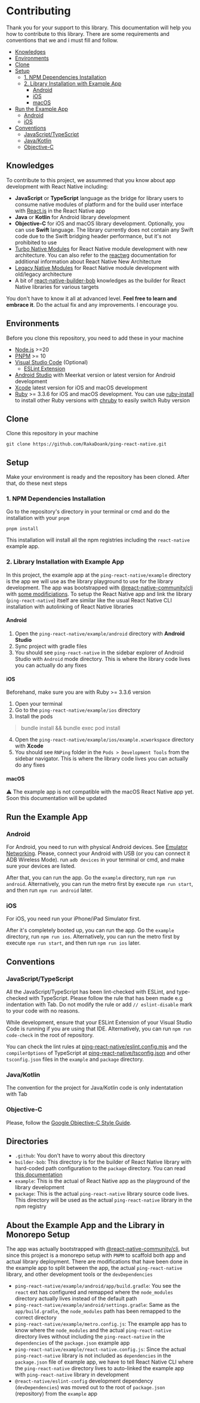 # Contributing
Thank you for your support to this library. This documentation will help you how to contribute to this library. There are some requirements and conventions that we and i must fill and follow.

- [Knowledges](#knowledges)
- [Environments](#environments)
- [Clone](#clone)
- [Setup](#setup)
  - [1. NPM Dependencies Installation](#1-npm-dependencies-installation)
  - [2. Library Installation with Example App](#2-library-installation-with-example-app)
    - [Android](#android)
    - [iOS](#ios)
    - [macOS](#macos)
- [Run the Example App](#run-the-example-app)
  - [Android](#android-1)
  - [iOS](#ios-1)
- [Conventions](#conventions)
  - [JavaScript/TypeScript](#javascripttypescript)
  - [Java/Kotlin](#javakotlin)
  - [Objective-C](#objective-c)

## Knowledges
To contribute to this project, we assummed that you know about app development with React Native including:
- **JavaScript** or **TypeScript** language as the bridge for library users to consume native modules of platform and for the build user interface with [React.js](https://react.dev) in the React Native app
- **Java** or **Kotlin** for Android library development
- **Objective-C** for iOS and macOS library development. Optionally, you can use **Swift** language. The library currently does not contain any Swift code due to the Swift bridging header performance, but it's not prohibited to use
- [Turbo Native Modules](https://reactnative.dev/docs/turbo-native-modules-introduction) for React Native module development with new architecture. You can also refer to the [reactwg](https://github.com/reactwg/react-native-new-architecture) documentation for additional information about React Native New Architecture
- [Legacy Native Modules](https://reactnative.dev/docs/legacy/native-modules-intro) for React Native module development with old/legacy architecture
- A bit of [react-native-builder-bob](https://callstack.github.io/react-native-builder-bob) knowledges as the builder for React Native libraries for various targets

You don't have to know it all at advanced level. **Feel free to learn and embrace it**. Do the actual fix and any improvements. I encourage you.

## Environments
Before you clone this repository, you need to add these in your machine
- [Node.js](https://nodejs.org) >=20
- [PNPM](https://pnpm.io) >= 10
- [Visual Studio Code](https://code.visualstudio.com) (Optional)
  - [ESLint Extension](https://marketplace.visualstudio.com/items?itemName=dbaeumer.vscode-eslint)
- [Android Studio](https://developer.android.com/studio) with Meerkat version or latest version for Android development
- [Xcode](https://developer.apple.com/xcode) latest version for iOS and macOS development
- [Ruby](https://www.ruby-lang.org) >= 3.3.6 for iOS and macOS development. You can use [ruby-install](https://github.com/postmodern/ruby-install) to install other Ruby versions with [chruby](https://github.com/postmodern/chruby) to easily switch Ruby version

## Clone
Clone this repository in your machine
```
git clone https://github.com/RakaDoank/ping-react-native.git
```

## Setup
Make your environment is ready and the repository has been cloned. After that, do these next steps

### 1. NPM Dependencies Installation
Go to the repository's directory in your terminal or cmd and do the installation with your `pnpm`
```
pnpm install
```

This installation will install all the npm registries including the `react-native` example app.

### 2. Library Installation with Example App
In this project, the example app at the `ping-react-native/example` directory is the app we will use as the library playground to use for the library development. The app was bootstrapped with [@react-native-community/cli](https://github.com/react-native-community/cli) with [some modificiations](#about-the-example-app-and-the-library-in-monorepo-setup).
To setup the React Native app and link the library (`ping-react-native`) itself are similar like the usual React Native CLI installation with autolinking of React Native libraries

#### Android
1. Open the `ping-react-native/example/android` directory with **Android Studio**
2. Sync project with gradle files
3. You should see `ping-react-native` in the sidebar explorer of Android Studio with `Android` mode directory. This is where the library code lives you can actually do any fixes

#### iOS
Beforehand, make sure you are with Ruby >= 3.3.6 version
1. Open your terminal
2. Go to the `ping-react-native/example/ios` directory
3. Install the pods
> bundle install && bundle exec pod install
4. Open the `ping-react-native/example/ios/example.xcworkspace` directory with **Xcode**
5. You should see `RNPing` folder in the `Pods > Development Tools` from the sidebar navigator. This is where the library code lives you can actually do any fixes

#### macOS
⚠️ The example app is not compatible with the macOS React Native app yet. Soon this documentation will be updated

## Run the Example App

### Android
For Android, you need to run with physical Android devices. See [Emulator Networking](https://developer.android.com/studio/run/emulator-networking#networkinglimitations). Please, connect your Android with USB (or you can connect it ADB Wireless Mode). run `adb devices` in your terminal or cmd, and make sure your devices are listed.

After that, you can run the app. Go the `example` directory, run `npm run android`. Alternatively, you can run the metro first by execute `npm run start`, and then run `npm run android` later.

### iOS
For iOS, you need run your iPhone/iPad Simulator first.

After it's completely booted up, you can run the app. Go the `example` directory, run `npm run ios`. Alternatively, you can run the metro first by execute `npm run start`, and then run `npm run ios` later.

## Conventions

### JavaScript/TypeScript
All the JavaScript/TypeScript has been lint-checked with ESLint, and type-checked with TypeScript. Please follow the rule that has been made e.g indentation with Tab. Do not modify the rule or add `// eslint-disable` mark to your code with no reasons.

While development, ensure that your ESLint Extension of your Visual Studio Code is running if you are using that IDE. Alternatively, you can run `npm run code-check` in the root of repository.

You can check the lint rules at [ping-react-native/eslint.config.mjs](https://github.com/RakaDoank/ping-react-native/blob/main/eslint.config.mjs) and the `compilerOptions` of TypeScript at [ping-react-native/tsconfig.json](https://github.com/RakaDoank/ping-react-native/blob/main/tsconfig.json) and other `tsconfig.json` files in the `example` and `package` directory.

### Java/Kotlin
The convention for the project for Java/Kotlin code is only indentatation with Tab

### Objective-C
Please, follow the [Google Objective-C Style Guide](https://google.github.io/styleguide/objcguide.html).

## Directories
- `.github`: You don't have to worry about this directory
- `builder-bob`: This directory is for the builder of React Native library with hard-coded path configuration to the `package` directory. You can read [this documentation](https://callstack.github.io/react-native-builder-bob/build)
- `example`: This is the actual of React Native app as the playground of the library development
- `package`: This is the actual `ping-react-native` library source code lives. This directory will be used as the actual `ping-react-native` library in the npm registry

## About the Example App and the Library in Monorepo Setup
The app was actually bootstrapped with [@react-native-community/cli](https://github.com/react-native-community/cli), but since this project is a monorepo setup with `PNPM` to scaffold both app and actual library deployment. There are modifications that have been done in the example app to split between the app, the actual `ping-react-native` library, and other development tools or the `devDependencies`
- `ping-react-native/example/android/app/build.gradle`: You see the `react` ext has configured and remapped where the `node_modules` directory actually lives instead of the default path
- `ping-react-native/example/android/settings.gradle`: Same as the `app/build.gradle`, the `node_modules` path has been remapped to the correct directory
- `ping-react-native/example/metro.config.js`: The example app has to know where the `node_modules` and the actual `ping-react-native` directory lives without including the `ping-react-native` in the `dependencies` of the `package.json` example app
- `ping-react-native/example/react-native.config.js`: Since the actual `ping-react-native` library is not included as `dependencies` in the `package.json` file of example app, we have to tell React Native CLI where the `ping-react-native` directory lives to auto-linked the example app with `ping-react-native` library in development
- `@react-native/eslint-config` development dependency (`devDependencies`) was moved out to the root of `package.json` (repository) from the `example` app
